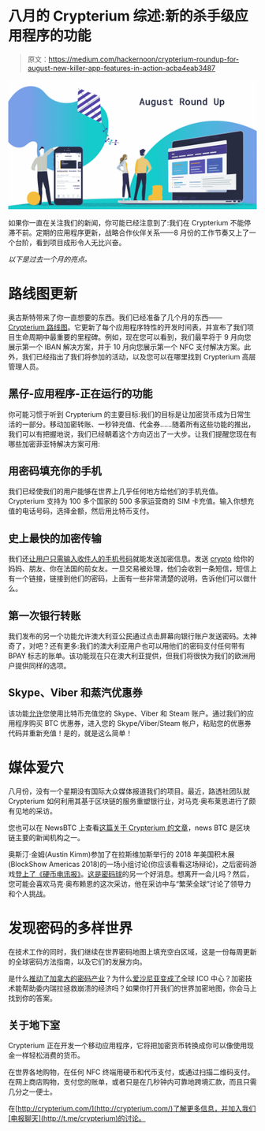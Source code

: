 # 八月的 Crypterium 综述:新的杀手级应用程序的功能

> 原文：<https://medium.com/hackernoon/crypterium-roundup-for-august-new-killer-app-features-in-action-acba4eab3487>

![](img/3d2fd6b960a8d68c10e557b544f631b8.png)

如果你一直在关注我们的新闻，你可能已经注意到了:我们在 Crypterium 不能停滞不前。定期的应用程序更新，战略合作伙伴关系——8 月份的工作节奏又上了一个台阶，看到项目成形令人无比兴奋。

*以下是过去一个月的亮点。*

# **路线图更新**

奥古斯特带来了你一直想要的东西。我们已经准备了几个月的东西——[Crypterium 路线图](https://crypterium.com/)。它更新了每个应用程序特性的开发时间表，并宣布了我们项目生命周期中最重要的里程碑。例如，现在您可以看到，我们最早将于 9 月向您展示第一个 IBAN 解决方案，并于 10 月向您展示第一个 NFC 支付解决方案。此外，我们已经指出了我们将参加的活动，以及您可以在哪里找到 Crypterium 高层管理人员。

## **黑仔-应用程序-正在运行的功能**

你可能习惯于听到 Crypterium 的主要目标:我们的目标是让加密货币成为日常生活的一部分。移动加密转账、一秒钟充值、代金券……随着所有这些功能的推出，我们可以有把握地说，我们已经朝着这个方向迈出了一大步。让我们提醒您现在有哪些加密菲亚特解决方案可用:

## 用密码填充你的手机

我们已经使我们的用户能够在世界上几乎任何地方给他们的手机充值。Crypterium 支持为 100 多个国家的 500 多家运营商的 SIM 卡充值。输入你想充值的电话号码，选择金额，然后用比特币支付。

## 史上最快的加密传输

我们还[让用户只需输入收件人的手机号码](https://hackernoon.com/former-visa-ceos-startup-runs-the-fastest-crypto-transactions-in-the-world-dd6aaa55097c)就能发送加密信息。发送 [crypto](https://hackernoon.com/tagged/crypto) 给你的妈妈、朋友、你在法国的前女友。一旦交易被处理，他们会收到一条短信，短信上有一个链接，链接到他们的密码，上面有一些非常清楚的说明，告诉他们可以做什么。

## 第一次银行转账

我们发布的另一个功能允许澳大利亚公民通过点击屏幕向银行账户发送密码。太神奇了，对吧？还有更多:我们的澳大利亚用户也可以用他们的密码支付任何带有 BPAY 标志的账单。该功能现在只在澳大利亚提供，但我们将很快为我们的欧洲用户提供同样的选项。

## Skype、Viber 和蒸汽优惠券

该功能[允许](https://hackernoon.com/crypteriums-new-crypto-fiat-solution-is-here-1db6fb7159c8)您使用比特币充值您的 Skype、Viber 和 Steam 账户。通过我们的应用程序购买 BTC 优惠券，进入您的 Skype/Viber/Steam 帐户，粘贴您的优惠券代码并重新充值！是的，就是这么简单！

# **媒体爱穴**

八月份，没有一个星期没有国际大众媒体报道我们的项目。最近，路透社团队就 Crypterium 如何利用其基于区块链的服务重塑银行业，对马克·奥布莱恩进行了颇有见地的采访。

您也可以在 NewsBTC 上查看[这篇关于 Crypterium 的文章](https://www.newsbtc.com/2018/08/13/former-visa-ceos-startup-runs-the-fastest-crypto-transactions-in-the-world/)，news BTC 是区块链主要的新闻机构之一。

奥斯汀·金姆(Austin Kimm)参加了在拉斯维加斯举行的 2018 年美国积木展(BlockShow Americas 2018)的一场小组讨论(你应该看看这场辩论)，之后密码游戏[登上了《硬币电讯报》](https://cointelegraph.com/news/experts-debate-cryptos-future-and-discuss-use-cases-at-blockshow-americas-2018)。[这是密码球](https://www.cryptoglobe.com/latest/2018/08/crypterium-an-app-that-lets-you-instantly-send-crypto-to-anyone-even-without-a-wallet-with-a-mobile-phone/)的另一个好消息。想离开一会儿吗？然后，您可能会喜欢马克·奥布赖恩的这次采访，他在采访中与“繁荣全球”讨论了领导力和个人挑战。

# **发现密码的多样世界**

在技术工作的同时，我们继续在世界密码地图上填充空白区域，这是一份每周更新的全球密码方法指南，以及它们的发展方向。

是什么[推动了加拿大的密码产业](https://hackernoon.com/good-mining-climate-ethereum-legacy-government-initiatives-what-drives-crypto-industry-in-canada-7ab4ffad40c6)？为什么[爱沙尼亚变成了](/@crypterium/from-the-poorest-nation-in-the-eurozone-to-e-nomads-how-estonia-is-building-its-digital-utopia-eeb81d5eb2dd)全球 ICO 中心？加密技术能帮助委内瑞拉拯救崩溃的经济吗？如果你打开我们的世界加密地图，你会马上找到你的答案。

## 关于地下室

Crypterium 正在开发一个移动应用程序，它将把加密货币转换成你可以像使用现金一样轻松消费的货币。

在世界各地购物，在任何 NFC 终端用硬币和代币支付，或通过扫描二维码支付。在网上商店购物，支付您的账单，或者只是在几秒钟内可靠地跨境汇款，而且只需几分之一便士。

在[http://crypterium.com/](http://crypterium.com/)了解更多信息，并加入我们[电报聊天](http://t.me/crypterium)的讨论。